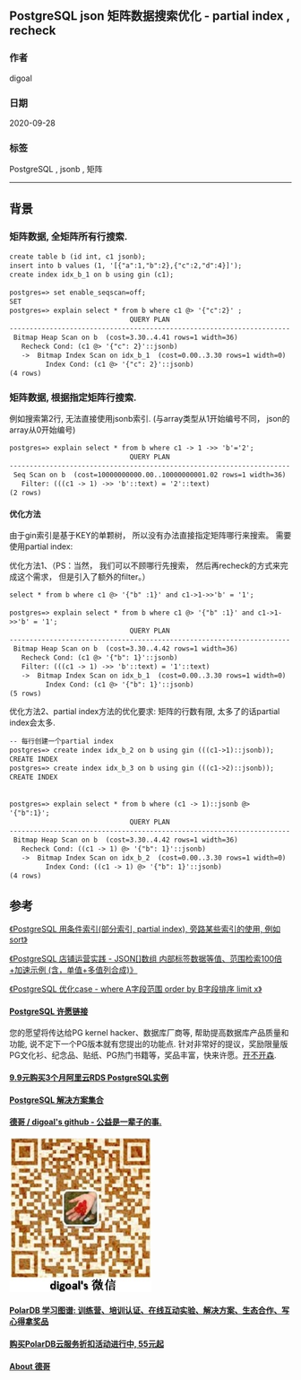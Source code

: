 ## PostgreSQL json 矩阵数据搜索优化 - partial index , recheck   
    
### 作者    
digoal    
    
### 日期    
2020-09-28    
    
### 标签    
PostgreSQL , jsonb , 矩阵      
    
----    
    
## 背景    
### 矩阵数据, 全矩阵所有行搜索.    
    
```    
create table b (id int, c1 jsonb);    
insert into b values (1, '[{"a":1,"b":2},{"c":2,"d":4}]');    
create index idx_b_1 on b using gin (c1);    
    
postgres=> set enable_seqscan=off;    
SET    
postgres=> explain select * from b where c1 @> '{"c":2}' ;    
                              QUERY PLAN                                  
----------------------------------------------------------------------    
 Bitmap Heap Scan on b  (cost=3.30..4.41 rows=1 width=36)    
   Recheck Cond: (c1 @> '{"c": 2}'::jsonb)    
   ->  Bitmap Index Scan on idx_b_1  (cost=0.00..3.30 rows=1 width=0)    
         Index Cond: (c1 @> '{"c": 2}'::jsonb)    
(4 rows)    
```    
    
### 矩阵数据, 根据指定矩阵行搜索.    
    
例如搜索第2行, 无法直接使用jsonb索引.   (与array类型从1开始编号不同， json的array从0开始编号)    
    
```    
postgres=> explain select * from b where c1 -> 1 ->> 'b'='2';    
                              QUERY PLAN                                  
----------------------------------------------------------------------    
 Seq Scan on b  (cost=10000000000.00..10000000001.02 rows=1 width=36)    
   Filter: (((c1 -> 1) ->> 'b'::text) = '2'::text)    
(2 rows)    
```    
    
#### 优化方法    
由于gin索引是基于KEY的单颗树， 所以没有办法直接指定矩阵哪行来搜索。 需要使用partial index:     
  
优化方法1、（PS：当然， 我们可以不顾哪行先搜索， 然后再recheck的方式来完成这个需求， 但是引入了额外的filter。）   
   
```
select * from b where c1 @> '{"b" :1}' and c1->1->>'b' = '1'; 
  
postgres=> explain select * from b where c1 @> '{"b" :1}' and c1->1->>'b' = '1';
                              QUERY PLAN                              
----------------------------------------------------------------------
 Bitmap Heap Scan on b  (cost=3.30..4.42 rows=1 width=36)
   Recheck Cond: (c1 @> '{"b": 1}'::jsonb)
   Filter: (((c1 -> 1) ->> 'b'::text) = '1'::text)
   ->  Bitmap Index Scan on idx_b_1  (cost=0.00..3.30 rows=1 width=0)
         Index Cond: (c1 @> '{"b": 1}'::jsonb)
(5 rows)
```
    
优化方法2、partial index方法的优化要求: 矩阵的行数有限, 太多了的话partial index会太多.      
    
```    
-- 每行创建一个partial index
postgres=> create index idx_b_2 on b using gin (((c1->1)::jsonb));    
CREATE INDEX    
postgres=> create index idx_b_3 on b using gin (((c1->2)::jsonb));    
CREATE INDEX    
    
    
postgres=> explain select * from b where (c1 -> 1)::jsonb @> '{"b":1}';    
                              QUERY PLAN                                  
----------------------------------------------------------------------    
 Bitmap Heap Scan on b  (cost=3.30..4.42 rows=1 width=36)    
   Recheck Cond: ((c1 -> 1) @> '{"b": 1}'::jsonb)    
   ->  Bitmap Index Scan on idx_b_2  (cost=0.00..3.30 rows=1 width=0)    
         Index Cond: ((c1 -> 1) @> '{"b": 1}'::jsonb)    
(4 rows)    
```    
    
## 参考    
[《PostgreSQL 用条件索引(部分索引, partial index), 旁路某些索引的使用, 例如sort》](../202005/20200522_01.md)      
  
[《PostgreSQL 店铺运营实践 - JSON[]数组 内部标签数据等值、范围检索100倍+加速示例 (含，单值+多值列合成)》](../201802/20180208_01.md)  
  
[《PostgreSQL 优化case - where A字段范围 order by B字段排序 limit x》](../202007/20200710_01.md)    
    
    
  
#### [PostgreSQL 许愿链接](https://github.com/digoal/blog/issues/76 "269ac3d1c492e938c0191101c7238216")
您的愿望将传达给PG kernel hacker、数据库厂商等, 帮助提高数据库产品质量和功能, 说不定下一个PG版本就有您提出的功能点. 针对非常好的提议，奖励限量版PG文化衫、纪念品、贴纸、PG热门书籍等，奖品丰富，快来许愿。[开不开森](https://github.com/digoal/blog/issues/76 "269ac3d1c492e938c0191101c7238216").  
  
  
#### [9.9元购买3个月阿里云RDS PostgreSQL实例](https://www.aliyun.com/database/postgresqlactivity "57258f76c37864c6e6d23383d05714ea")
  
  
#### [PostgreSQL 解决方案集合](https://yq.aliyun.com/topic/118 "40cff096e9ed7122c512b35d8561d9c8")
  
  
#### [德哥 / digoal's github - 公益是一辈子的事.](https://github.com/digoal/blog/blob/master/README.md "22709685feb7cab07d30f30387f0a9ae")
  
  
![digoal's wechat](../pic/digoal_weixin.jpg "f7ad92eeba24523fd47a6e1a0e691b59")
  
  
#### [PolarDB 学习图谱: 训练营、培训认证、在线互动实验、解决方案、生态合作、写心得拿奖品](https://www.aliyun.com/database/openpolardb/activity "8642f60e04ed0c814bf9cb9677976bd4")
  
  
#### [购买PolarDB云服务折扣活动进行中, 55元起](https://www.aliyun.com/activity/new/polardb-yunparter?userCode=bsb3t4al "e0495c413bedacabb75ff1e880be465a")
  
  
#### [About 德哥](https://github.com/digoal/blog/blob/master/me/readme.md "a37735981e7704886ffd590565582dd0")
  
